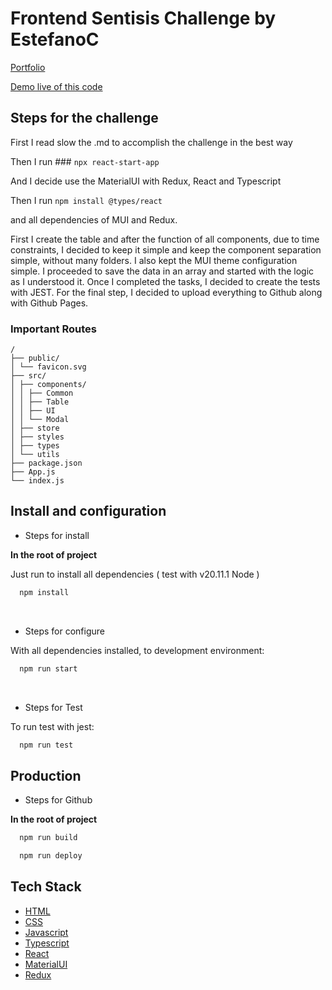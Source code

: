# Frontend Sentisis Challenge by EstefanoC

[Portfolio](https://estefanoc.github.io/EstefanoC "Portfolio Link")

[Demo live of this code](https://estefanoc.github.io/Sentisis "Demo")

## Steps for the challenge

First I read slow the .md to accomplish the challenge in the best way

Then I run ### `npx react-start-app`

And I decide use the MaterialUI with Redux, React and Typescript

Then I run `npm install @types/react`

and all dependencies of MUI and Redux.

First I create the table and after the function of all components, due to time constraints, I decided to keep it simple and keep the component separation simple, without many folders. I also kept the MUI theme configuration simple. I proceeded to save the data in an array and started with the logic as I understood it. Once I completed the tasks, I decided to create the tests with JEST. For the final step, I decided to upload everything to Github along with Github Pages.

### Important Routes

```text
/
├── public/
│ └── favicon.svg
├── src/
│ ├── components/
│ │ ├── Common
│ │ ├── Table
│ │ ├── UI
│ │ └── Modal
│ ├── store
│ ├── styles
│ ├── types
│ └── utils
├── package.json
├── App.js
└── index.js
```

## Install and configuration

- Steps for install

**In the root of project**

Just run to install all dependencies ( test with v20.11.1 Node )

```bash
  npm install
```

&nbsp;

- Steps for configure

With all dependencies installed, to development environment:

```bash
  npm run start
```

&nbsp;

- Steps for Test

To run test with jest:

```bash
  npm run test
```

## Production

- Steps for Github

**In the root of project**

```bash
  npm run build

  npm run deploy
```

## Tech Stack

- [HTML](https://developer.mozilla.org/es/docs/Web/HTML)
- [CSS](https://developer.mozilla.org/es/docs/Web/CSS)
- [Javascript](https://developer.mozilla.org/es/docs/Web/JavaScript)
- [Typescript](https://www.typescriptlang.org/docs/)
- [React](https://react.dev/)
- [MaterialUI](https://mui.com/material-ui/)
- [Redux](https://redux.js.org/)
